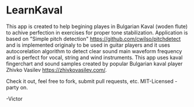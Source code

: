 # LearnKaval

This app is created to help begining playes in Bulgarian Kaval (woden flute) to achive perfection in exercises for proper tone stabilization. Application is based on "Simple pitch detection" https://github.com/cwilso/pitchdetect and is implemented originaly to be used in guitar players and it uses autocorelation algorithm to detect clear sound main waveform frequency and is perfect for vocal, string and wind instruments. This app uses kaval fingerchart and sound samples created by popular Bulgarian kaval player Zhivko Vasilev https://zhivkovasilev.com/. 

Check it out, feel free to fork, submit pull requests, etc. MIT-Licensed - party on.

-Victor
